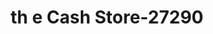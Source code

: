 ---
f_zip-code: 35016
f_state-code: AL
title: th e Cash Store-27290
f_phone: 256-931-5202
f_city-only: Arab
f_address: 1526 N Brindlee Mountain Pkwy Arab
f_location-unique-id: '27290'
slug: th-e-cash-store-27290
updated-on: '2024-05-30T13:46:58.046Z'
created-on: '2024-05-30T13:36:59.803Z'
published-on: '2024-05-30T13:54:32.469Z'
f_city-state: cms/city/arab-al.md
f_company: cms/company/th-e-cash-store.md
f_state: cms/state/alabama.md
layout: '[payday-loan].html'
tags: payday-loan
---